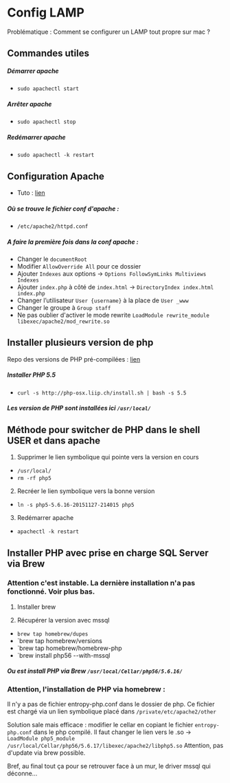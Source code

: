 # Config LAMP

Problématique : Comment se configurer un LAMP tout propre sur mac ?


## Commandes utiles

##### Démarrer apache
- `sudo apachectl start`

##### Arrêter apache
- `sudo apachectl stop`

##### Redémarrer apache
- `sudo apachectl -k restart`



## Configuration Apache

- Tuto : [lien](http://getgrav.org/blog/mac-os-x-apache-setup-multiple-php-versions)

##### Où se trouve le fichier conf d'apache :
- `/etc/apache2/httpd.conf`

##### A faire la première fois dans la conf apache :
- Changer le `documentRoot`
- Modifier `AllowOverride All` pour ce dossier
- Ajouter `Indexes` aux options -> `Options FollowSymLinks Multiviews Indexes`
- Ajouter `index.php` à côté de `index.html` -> `DirectoryIndex index.html index.php`
- Changer l’utilisateur `User {username}` à la place de `User _www`
- Changer le groupe à `Group staff`
- Ne pas oublier d'activer le mode rewrite `LoadModule rewrite_module libexec/apache2/mod_rewrite.so`

## Installer plusieurs version de php

Repo des versions de PHP pré-compilées : [lien](http://php-osx.liip.ch/)

##### Installer PHP 5.5
- `curl -s http://php-osx.liip.ch/install.sh | bash -s 5.5`

##### Les version de PHP sont installées ici `/usr/local/`


## Méthode pour switcher de PHP dans le shell USER et dans apache

1. Supprimer le lien symbolique qui pointe vers la version en cours
- `/usr/local/`
- `rm -rf php5`

2. Recréer le lien symbolique vers la bonne version
- `ln -s php5-5.6.16-20151127-214015 php5`

3. Redémarrer apache
- `apachectl -k restart`


##  Installer PHP avec prise en charge SQL Server via Brew

### Attention c'est instable. La dernière installation n'a pas fonctionné. Voir plus bas.

1. Installer brew

2. Récupérer la version avec mssql
- `brew tap homebrew/dupes`
- `brew tap homebrew/versions
- `brew tap homebrew/homebrew-php
- `brew install php56 --with-mssql

##### Ou est install PHP via Brew `/usr/local/Cellar/php56/5.6.16/`


### Attention, l'installation de PHP via homebrew :

Il n'y a pas de fichier entropy-php.conf dans le dossier de php.
Ce fichier est chargé via un lien symbolique placé dans `/private/etc/apache2/other`

Solution sale mais efficace : modifier le cellar en copiant le fichier `entropy-php.conf` dans le php compilé.
Il faut changer le lien vers le .so -> `LoadModule php5_module        /usr/local/Cellar/php56/5.6.17/libexec/apache2/libphp5.so`
Attention, pas d'update via brew possible.

Bref, au final tout ça pour se retrouver face à un mur, le driver mssql qui déconne...
